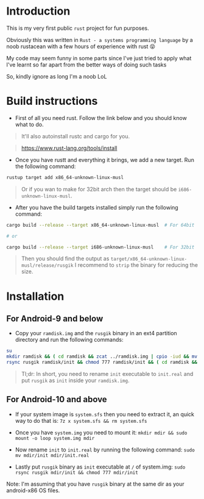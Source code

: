 # Introduction

This is my very first public `rust` project for fun purposes.

Obviously this was written in  `Rust - a systems programming language` by a noob rustacean with a few hours of experience with rust 😝

My code may seem funny in some parts since I've just tried to apply what I've learnt so far apart from the better ways of doing such tasks

So, kindly ignore as long I'm a noob LoL



# Build instructions

* First of all you need rust. Follow the link below and you should know what to do.

> It'll also autoinstall rustc and cargo for you.

> https://www.rust-lang.org/tools/install

* Once you have rustt and everything it brings, we add a new target. Run the following command:

```bash
rustup target add x86_64-unknown-linux-musl
```

> Or if you wan to make for 32bit arch then the target should be `i686-unknown-linux-musl`.

* After you have the build targets installed simply run the following command:

```bash
cargo build --release --target x86_64-unknown-linux-musl  # For 64bit

# or

cargo build --release --target i686-unknown-linux-musl    # For 32bit
```

> Then you should find the output as `target/x86_64-unknown-linux-musl/release/rusgik`
> I recommend to `strip` the binary for reducing the size.


# Installation

## For Android-9 and below

* Copy your `ramdisk.img` and the `rusgik` binary in an ext4 partition directory and run the following commands:

```bash
su
mkdir ramdisk && ( cd ramdisk && zcat ../ramdisk.img | cpio -iud && mv init init.real )
rsync rusgik ramdisk/init && chmod 777 ramdisk/init && ( cd ramdisk && find . | cpio -o -H newc | gzip > ../ramdisk.img )
```

> Tl;dr: In short, you need to rename `init` executable to `init.real` and put `rusgik` as `init` inside your `ramdisk.img`.

## For Android-10 and above

* If your system image is `system.sfs` then you need to extract it, an quick way to do that is: `7z x system.sfs && rm system.sfs`

* Once you have `system.img` you need to mount it: `mkdir mdir && sudo mount -o loop system.img mdir`

* Now rename `init` to `init.real` by running the following command: `sudo mv mdir/init mdir/init.real`

* Lastly put `rusgik` binary as `init` executable at `/` of system.img: `sudo rsync rusgik mdir/init && chmod 777 mdir/init`


Note: I'm assuming that you have `rusgik` binary at the same dir as your android-x86 OS files.
